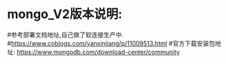 # mongo_V2版本说明:

#参考部署文档地址,自己做了软连接生产中.
#https://www.cnblogs.com/yanxinjiang/p/11009513.html
#官方下载安装包地址:
https://www.mongodb.com/download-center/community
